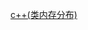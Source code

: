 <!--
 * @Description: 
 * @Version: 1.0
 * @Author: dmjcb
 * @Email: 
 * @Date: 2023-03-14 01:18:33
 * @LastEditors: dmjcb
 * @LastEditTime: 2023-03-14 01:19:01
-->

[c++(类内存分布)](https://zhuanlan.zhihu.com/p/449741060)